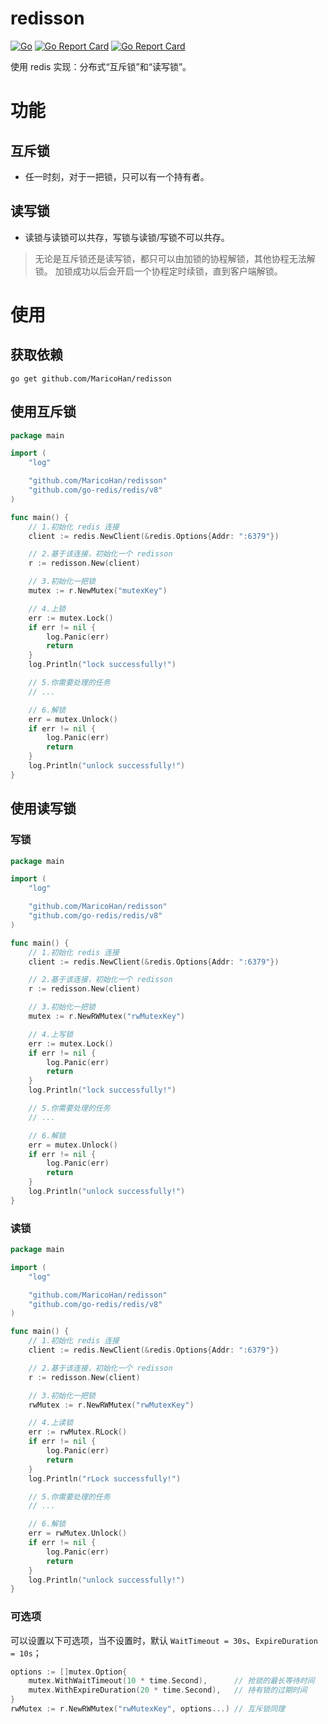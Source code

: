 # redisson

[![Go](https://github.com/MaricoHan/redisson/actions/workflows/go.yml/badge.svg)](https://github.com/MaricoHan/redisson/actions/workflows/go.yml)
[![Go Report Card](https://goreportcard.com/badge/github.com/MaricoHan/redisson)](https://goreportcard.com/report/github.com/MaricoHan/redisson)
[![Go Report Card](https://github.com/MaricoHan/redisson/blob/master/LICENSE)](https://img.shields.io/github/license/MaricoHan/redisson
)

使用 redis 实现：分布式“互斥锁”和“读写锁”。

# 功能

## 互斥锁

* 任一时刻，对于一把锁，只可以有一个持有者。

## 读写锁

* 读锁与读锁可以共存，写锁与读锁/写锁不可以共存。

> 无论是互斥锁还是读写锁，都只可以由加锁的协程解锁，其他协程无法解锁。
> 加锁成功以后会开启一个协程定时续锁，直到客户端解锁。

# 使用

## 获取依赖

```shell
go get github.com/MaricoHan/redisson
```

## 使用互斥锁

```go
package main

import (
	"log"

	"github.com/MaricoHan/redisson"
	"github.com/go-redis/redis/v8"
)

func main() {
	// 1.初始化 redis 连接
	client := redis.NewClient(&redis.Options{Addr: ":6379"})

	// 2.基于该连接，初始化一个 redisson
	r := redisson.New(client)

	// 3.初始化一把锁
	mutex := r.NewMutex("mutexKey")

	// 4.上锁
	err := mutex.Lock()
	if err != nil {
		log.Panic(err)
		return
	}
	log.Println("lock successfully!")

	// 5.你需要处理的任务
	// ...

	// 6.解锁
	err = mutex.Unlock()
	if err != nil {
		log.Panic(err)
		return
	}
	log.Println("unlock successfully!")
}
```

## 使用读写锁

### 写锁

```go
package main

import (
	"log"

	"github.com/MaricoHan/redisson"
	"github.com/go-redis/redis/v8"
)

func main() {
	// 1.初始化 redis 连接
	client := redis.NewClient(&redis.Options{Addr: ":6379"})

	// 2.基于该连接，初始化一个 redisson
	r := redisson.New(client)

	// 3.初始化一把锁
	mutex := r.NewRWMutex("rwMutexKey")

	// 4.上写锁
	err := mutex.Lock()
	if err != nil {
		log.Panic(err)
		return
	}
	log.Println("lock successfully!")

	// 5.你需要处理的任务
	// ...

	// 6.解锁
	err = mutex.Unlock()
	if err != nil {
		log.Panic(err)
		return
	}
	log.Println("unlock successfully!")
}
```

### 读锁

```go
package main

import (
	"log"

	"github.com/MaricoHan/redisson"
	"github.com/go-redis/redis/v8"
)

func main() {
	// 1.初始化 redis 连接
	client := redis.NewClient(&redis.Options{Addr: ":6379"})

	// 2.基于该连接，初始化一个 redisson
	r := redisson.New(client)

	// 3.初始化一把锁
	rwMutex := r.NewRWMutex("rwMutexKey")

	// 4.上读锁
	err := rwMutex.RLock()
	if err != nil {
		log.Panic(err)
		return
	}
	log.Println("rLock successfully!")

	// 5.你需要处理的任务
	// ...

	// 6.解锁
	err = rwMutex.Unlock()
	if err != nil {
		log.Panic(err)
		return
	}
	log.Println("unlock successfully!")
}
```

### 可选项

可以设置以下可选项，当不设置时，默认 `WaitTimeout = 30s`、`ExpireDuration = 10s`；

```go
options := []mutex.Option{
    mutex.WithWaitTimeout(10 * time.Second),      // 抢锁的最长等待时间
    mutex.WithExpireDuration(20 * time.Second),   // 持有锁的过期时间
}
rwMutex := r.NewRWMutex("rwMutexKey", options...) // 互斥锁同理
```

